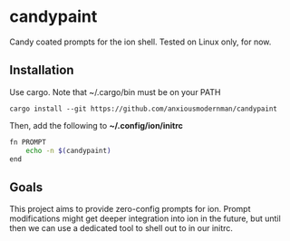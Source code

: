 # candypaint

Candy coated prompts for the ion shell. Tested on Linux only, for now.

## Installation

Use cargo. Note that ~/.cargo/bin must be on your PATH

```
cargo install --git https://github.com/anxiousmodernman/candypaint
```

Then, add the following to **~/.config/ion/initrc**

```sh
fn PROMPT
    echo -n $(candypaint)
end
```

## Goals

This project aims to provide zero-config prompts for ion. Prompt modifications
might get deeper integration into ion in the future, but until then we can use
a dedicated tool to shell out to in our initrc.


